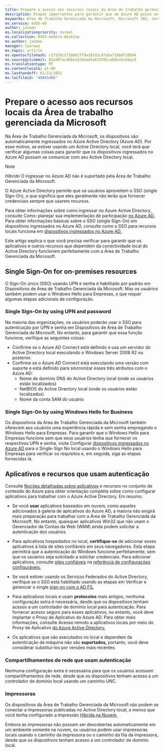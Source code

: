 ```yaml
---
title: Prepare o acesso aos recursos locais da Área de trabalho gerenciada da Microsoft
description: Etapas importantes para garantir que um Azure AD possa se comunicar com o AD local para fornecer autenticação
keywords: Área de Trabalho Gerenciada da Microsoft, Microsoft 365, serviço, documentação
ms.service: m365-md
author: jaimeo
ms.localizationpriority: normal
ms.collection: M365-modern-desktop
ms.author: jaimeo
manager: laurawi
ms.topic: article
ms.openlocfilehash: c1732dc17188427f9a181d1c47abe71bb8f39584
ms.sourcegitcommit: 83a40facd66e14343ad3ab72591cab9c41ce6ac0
ms.translationtype: MT
ms.contentlocale: pt-BR
ms.lasthandoff: 01/13/2021
ms.locfileid: "49841406"
---
```

#  <a name="prepare-on-premises-resources-access-for-microsoft-managed-desktop"></a>Prepare o acesso aos recursos locais da Área de trabalho gerenciada da Microsoft

Na Área de Trabalho Gerenciada da Microsoft, os dispositivos são automaticamente ingressados no Azure Active Directory (Azure AD). Por esse motivo, se estiver usando um Active Directory local, você terá que verificar algumas coisas para garantir que os dispositivos ingressados no Azure AD possam se comunicar com seu Active Directory local. 

> [!NOTE]  
> *Híbrido* O ingressar no Azure AD não é suportado pela Área de Trabalho Gerenciada da Microsoft.

O Azure Active Directory permite que os usuários aproveitem o SSO (single Sign-On), o que significa que eles geralmente não terão que fornecer credenciais sempre que usarem recursos.

Para obter informações sobre como ingressar no Azure Active Directory, consulte Como: planejar sua implementação de participação [no Azure AD.](https://docs.microsoft.com/azure/active-directory/devices/azureadjoin-plan) Para obter informações básicas sobre o SSO (single Sign-On) em dispositivos ingressados no Azure AD, consulte como o SSO para recursos locais funciona em [dispositivos ingressados no Azure AD.](https://docs.microsoft.com/azure/active-directory/devices/azuread-join-sso#how-it-works)


Este artigo explica o que você precisa verificar para garantir que os aplicativos e outros recursos que dependem da conectividade local do Active Directory funcionem perfeitamente com a Área de Trabalho Gerenciada da Microsoft.


## <a name="single-sign-on-for-on-premises-resources"></a>Single Sign-On for on-premises resources

O Sign-On único (SSO) usando UPN e senha é habilitado por padrão em Dispositivos de Área de Trabalho Gerenciada da Microsoft. Mas os usuários também podem usar o Windows Hello para Empresas, o que requer algumas etapas adicionais de configuração. 

### <a name="single-sign-on-by-using-upn-and-password"></a>Single Sign-On by using UPN and password

Na maioria das organizações, os usuários poderão usar o SSO para autenticação por UPN e senha em Dispositivos de Área de Trabalho Gerenciada da Microsoft. No entanto, para garantir que essa função funcione, verifique as seguintes coisas:

- Confirme se o Azure AD Connect está definido e usa um servidor do Active Directory local executando o Windows Server 2008 R2 ou posterior.
- Confirme se o Azure AD Connect está executando uma versão com suporte e está definido para sincronizar esses três atributos com o Azure AD: 
    - Nome de domínio DNS do Active Directory local (onde os usuários estão localizados)
    - NetBIOS do Active Directory local (onde os usuários estão localizados)
    - Nome da conta SAM do usuário


### <a name="single-sign-on-by-using-windows-hello-for-business"></a>Single Sign-On by using Windows Hello for Business

Os dispositivos da Área de Trabalho Gerenciada da Microsoft também oferecem aos usuários uma experiência rápida e sem senha empregando o Windows Hello para Empresas. Para garantir que o Windows Hello para Empresas funcione sem que seus usuários tenha que fornecer os respectivos UPN e senha, visite Configurar [dispositivos ingressados no Azure AD](https://docs.microsoft.com/windows/security/identity-protection/hello-for-business/hello-hybrid-aadj-sso-base) para o Single-Sign No local usando o Windows Hello para Empresas para verificar os requisitos e, em seguida, siga as etapas fornecidas lá.


## <a name="apps-and-resources-that-use-authentication"></a>Aplicativos e recursos que usam autenticação

Consulte [Noções detalhadas sobre aplicativos](https://docs.microsoft.com/azure/active-directory/devices/azureadjoin-plan#understand-considerations-for-applications-and-resources) e recursos no conjunto de conteúdo do Azure para obter orientação completa sobre como configurar aplicativos para trabalhar com o Azure Active Directory. Em resumo:


- Se você **usar** aplicativos baseados em nuvem, como aqueles adicionados à galeria de aplicativos do Azure AD, a maioria não exigirá mais preparação para trabalhar com a Área de Trabalho Gerenciada da Microsoft. No entanto, quaisquer aplicativos Win32 que não usam o Gerenciador de Contas da Web (WAM) ainda podem solicitar a autenticação dos usuários.

- Para aplicativos hospedados no local, **certifique-se** de adicionar esses aplicativos à lista de sites confiáveis em seus navegadores. Esta etapa permitirá que a autenticação do Windows funcione perfeitamente, sem que os usuários seja solicitado a solicitar credenciais. Para adicionar aplicativos, consulte [sites confiáveis](https://docs.microsoft.com/microsoft-365/managed-desktop/working-with-managed-desktop/config-setting-ref#trusted-sites) na [referência de configurações configuráveis.](https://docs.microsoft.com/microsoft-365/managed-desktop/working-with-managed-desktop/config-setting-ref)

- Se você estiver usando os Serviços Federados do Active Directory, verifique se o SSO está habilitado usando as etapas em Verificar e gerenciar o single [sign-on com o AD FS.](https://docs.microsoft.com/previous-versions/azure/azure-services/jj151809(v=azure.100)) 

- Para aplicativos locais e usam **protocolos** mais antigos, nenhuma configuração extra é necessária, desde que os dispositivos tenham acesso a um controlador de domínio local para autenticação. Para fornecer acesso seguro para esses aplicativos, no entanto, você deve implantar o Proxy de Aplicativo do Azure AD. Para obter mais informações, consulte Acesso remoto a aplicativos locais por meio do Proxy de Aplicativo [do Azure Active Directory.](https://docs.microsoft.com/azure/active-directory/manage-apps/application-proxy)

- Os aplicativos que são executados no local e dependem da autenticação de máquina não são **suportados,** portanto, você deve considerar substituí-los por versões mais recentes.

### <a name="network-shares-that-use-authentication"></a>Compartilhamentos de rede que usam autenticação

Nenhuma configuração extra é necessária para que os usuários acessem compartilhamentos de rede, desde que os dispositivos tenham acesso a um controlador de domínio local usando um caminho UNC.

### <a name="printers"></a>Impressoras

Os dispositivos da Área de Trabalho Gerenciada da Microsoft não podem se conectar a impressoras publicadas no Active Directory local, a menos que você tenha configurado a Impressão [Híbrida na Nuvem.](https://docs.microsoft.com/windows-server/administration/hybrid-cloud-print/hybrid-cloud-print-deploy)

Embora as impressoras não possam ser descobertas automaticamente em um ambiente somente na nuvem, os usuários podem usar impressoras locais usando o caminho da impressora ou o caminho da fila da impressora, desde que os dispositivos tenham acesso a um controlador de domínio local.

<!--add fuller material on printers when available-->

